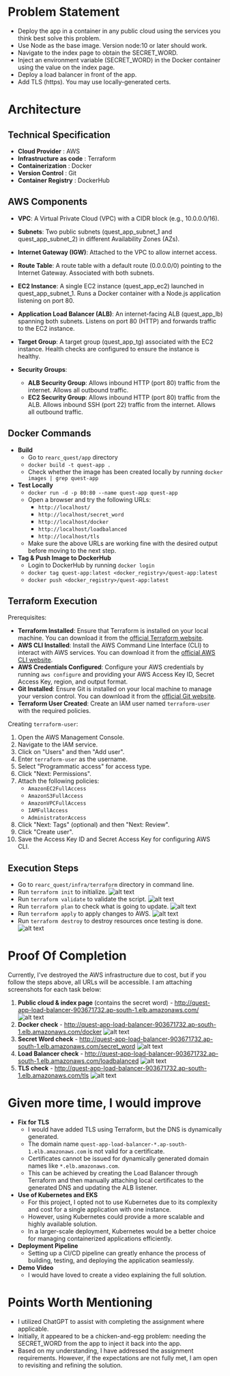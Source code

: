 Problem Statement
=================

- Deploy the app in a container in any public cloud using the services you think best solve this problem.
- Use Node as the base image. Version node:10 or later should work.
- Navigate to the index page to obtain the SECRET_WORD.
- Inject an environment variable (SECRET_WORD) in the Docker container using the value on the index page.
- Deploy a load balancer in front of the app.
- Add TLS (https). You may use locally-generated certs.

Architecture
============

Technical Specification
-----------------------

 - **Cloud Provider** : AWS
 - **Infrastructure as code** : Terraform
 - **Containerization** : Docker
 - **Version Control** : Git
 - **Container Registry** : DockerHub

AWS Components
--------------

- **VPC**: A Virtual Private Cloud (VPC) with a CIDR block (e.g., 10.0.0.0/16).

- **Subnets**: Two public subnets (quest_app_subnet_1 and quest_app_subnet_2) in different Availability Zones (AZs).

- **Internet Gateway (IGW)**: Attached to the VPC to allow internet access.

- **Route Table**: A route table with a default route (0.0.0.0/0) pointing to the Internet Gateway. Associated with both subnets.

- **EC2 Instance**: A single EC2 instance (quest_app_ec2) launched in quest_app_subnet_1. Runs a Docker container with a Node.js application listening on port 80.

- **Application Load Balancer (ALB)**: An internet-facing ALB (quest_app_lb) spanning both subnets. Listens on port 80 (HTTP) and forwards traffic to the EC2 instance.

- **Target Group**: A target group (quest_app_tg) associated with the EC2 instance. Health checks are configured to ensure the instance is healthy.

- **Security Groups**:
    - **ALB Security Group**: Allows inbound HTTP (port 80) traffic from the internet. Allows all outbound traffic.
    - **EC2 Security Group**: Allows inbound HTTP (port 80) traffic from the ALB. Allows inbound SSH (port 22) traffic from the internet. Allows all outbound traffic.

Docker Commands
---------------
 - **Build**
    - Go to `rearc_quest/app` directory
    - `docker build -t quest-app .`
    - Check whether the image has been created locally by running `docker images | grep quest-app`
 - **Test Locally**
    - `docker run -d -p 80:80 --name quest-app quest-app`
    - Open a browser and try the following URLs:
        - `http://localhost/`
        - `http://localhost/secret_word`
        - `http://localhost/docker`
        - `http://localhost/loadbalanced`
        - `http://localhost/tls`
    - Make sure the above URLs are working fine with the desired output before moving to the next step.
 - **Tag & Push Image to DockerHub**
    - Login to DockerHub by running `docker login`
    - `docker tag quest-app:latest <docker_registry>/quest-app:latest`
    - `docker push <docker_registry>/quest-app:latest`

Terraform Execution
-------------------
Prerequisites:
- **Terraform Installed**: Ensure that Terraform is installed on your local machine. You can download it from the [official Terraform website](https://www.terraform.io/downloads.html).
- **AWS CLI Installed**: Install the AWS Command Line Interface (CLI) to interact with AWS services. You can download it from the [official AWS CLI website](https://aws.amazon.com/cli/).
- **AWS Credentials Configured**: Configure your AWS credentials by running `aws configure` and providing your AWS Access Key ID, Secret Access Key, region, and output format.
- **Git Installed**: Ensure Git is installed on your local machine to manage your version control. You can download it from the [official Git website](https://git-scm.com/downloads).
- **Terraform User Created**: Create an IAM user named `terraform-user` with the required policies.

Creating `terraform-user`:
1. Open the AWS Management Console.
2. Navigate to the IAM service.
3. Click on "Users" and then "Add user".
4. Enter `terraform-user` as the username.
5. Select "Programmatic access" for access type.
6. Click "Next: Permissions".
7. Attach the following policies:
    - `AmazonEC2FullAccess`
    - `AmazonS3FullAccess`
    - `AmazonVPCFullAccess`
    - `IAMFullAccess`
    - `AdministratorAccess`
8. Click "Next: Tags" (optional) and then "Next: Review".
9. Click "Create user".
10. Save the Access Key ID and Secret Access Key for configuring AWS CLI.

Execution Steps
---------------
- Go to `rearc_quest/infra/terraform` directory in command line.
- Run `terraform init` to initialize.
![alt text](images/Screenshot_terraform_init.png)
- Run `terraform validate` to validate the script.
![alt text](images/Screenshot_terraform_validate.png)
- Run `terraform plan` to check what is going to update.
![alt text](images/Screenshot_terraform_plan.png)
- Run `terraform apply` to apply changes to AWS.
![alt text](images/Screenshot_terraform_apply.png)
- Run `terraform destroy` to destroy resources once testing is done.
![alt text](images/Screenshot_terraform_destroy.png)

Proof Of Completion
===================
Currently, I've destroyed the AWS infrastructure due to cost, but if you follow the steps above, all URLs will be accessible. I am attaching screenshots for each task below: 
1. **Public cloud & index page** (contains the secret word) - http://quest-app-load-balancer-903671732.ap-south-1.elb.amazonaws.com/ 
![alt text](images/completion-proof/Base_url.png)
2. **Docker check** - http://quest-app-load-balancer-903671732.ap-south-1.elb.amazonaws.com/docker
![alt text](images/completion-proof/Docker_url.png)
3. **Secret Word check** - http://quest-app-load-balancer-903671732.ap-south-1.elb.amazonaws.com/secret_word
![alt text](images/completion-proof/secret_word_url.png)
4. **Load Balancer check** - http://quest-app-load-balancer-903671732.ap-south-1.elb.amazonaws.com/loadbalanced
![alt text](images/completion-proof/loadbalanced_url.png)
5. **TLS check** - http://quest-app-load-balancer-903671732.ap-south-1.elb.amazonaws.com/tls
![alt text](images/completion-proof/tls_url.png)

Given more time, I would improve
================================
- **Fix for TLS**
    - I would have added TLS using Terraform, but the DNS is dynamically generated.
    - The domain name `quest-app-load-balancer-*.ap-south-1.elb.amazonaws.com` is not valid for a certificate.
    - Certificates cannot be issued for dynamically generated domain names like `*.elb.amazonaws.com`.
    - This can be achieved by creating the Load Balancer through Terraform and then manually attaching local certificates to the generated DNS and updating the ALB listener.
- **Use of Kubernetes and EKS**
    - For this project, I opted not to use Kubernetes due to its complexity and cost for a single application with one instance.
    - However, using Kubernetes could provide a more scalable and highly available solution.
    - In a larger-scale deployment, Kubernetes would be a better choice for managing containerized applications efficiently.
- **Deployment Pipeline**
    - Setting up a CI/CD pipeline can greatly enhance the process of building, testing, and deploying the application seamlessly.
- **Demo Video**
    - I would have loved to create a video explaining the full solution.

Points Worth Mentioning
========================
- I utilized ChatGPT to assist with completing the assignment where applicable.
- Initially, it appeared to be a chicken-and-egg problem: needing the SECRET_WORD from the app to inject it back into the app.
- Based on my understanding, I have addressed the assignment requirements. However, if the expectations are not fully met, I am open to revisiting and refining the solution.







